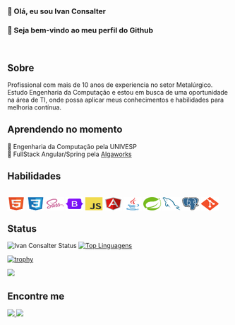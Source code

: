 ### 👋 Olá, eu sou Ivan Consalter
### 🎉 Seja bem-vindo ao meu perfil do Github

<br>

## Sobre
<p>
  Profissional com mais de 10 anos de experiencia no setor Metalúrgico.<br>
  Estudo Engenharia da Computação e estou em busca de uma oportunidade na área de TI, onde possa aplicar meus conhecimentos e habilidades para melhoria contínua.
</p>

## Aprendendo no momento
<p>
 📕 Engenharia da Computação pela UNIVESP<br>
  📕 FullStack Angular/Spring pela <a href="https://www.algaworks.com/">Algaworks</a>
</p>

## Habilidades

<div>
  <br>
  <img align="center" alt="Ivan-HTML" height="30" width="40" src="https://raw.githubusercontent.com/devicons/devicon/master/icons/html5/html5-original.svg" style="max-width:100%;">
  <img align="center" alt="Ivan-CSS" height="30" width="40" src="https://raw.githubusercontent.com/devicons/devicon/master/icons/css3/css3-original.svg" style="max-width:100%;">
  <img align="center" alt="Ivan-Sass" height="30" width="40" src="https://raw.githubusercontent.com/devicons/devicon/master/icons/sass/sass-original.svg" style="max-width:100%;">
  <img align="center" alt="Ivan-Bootstrap" height="30" width="40" src="https://raw.githubusercontent.com/devicons/devicon/master/icons/bootstrap/bootstrap-original.svg" style="max-width:100%;">
  <img align="center" alt="Ivan-Js" height="30" width="40" src="https://raw.githubusercontent.com/devicons/devicon/master/icons/javascript/javascript-original.svg" style="max-width:100%;">
  <img align="center" alt="Ivan-Angular" height="30" width="40" src="https://raw.githubusercontent.com/devicons/devicon/master/icons/angularjs/angularjs-original.svg" style="max-width:100%;">
  <img align="center" alt="Ivan-Java" height="30" width="40" src="https://raw.githubusercontent.com/devicons/devicon/master/icons/java/java-original.svg" style="max-width:100%;">
  <img align="center" alt="Ivan-Spring" height="30" width="40" src="https://raw.githubusercontent.com/devicons/devicon/master/icons/spring/spring-original.svg" style="max-width:100%;">
  <img align="center" alt="Ivan-MySql" height="30" width="40" src="https://raw.githubusercontent.com/devicons/devicon/master/icons/mysql/mysql-original.svg" style="max-width:100%;">
  <img align="center" alt="Ivan-PostGreSql" height="30" width="40" src="https://raw.githubusercontent.com/devicons/devicon/master/icons/postgresql/postgresql-original.svg" style="max-width:100%;">
  <img align="center" alt="Rafa-Git" height="30" width="40" src="https://raw.githubusercontent.com/devicons/devicon/master/icons/git/git-original.svg" style="max-width:100%;">
</div>

## Status

![Ivan Consalter Status](https://github-readme-stats.vercel.app/api?username=ivanconsalter&show_icons=true&theme=dracula)
[![Top Linguagens](https://github-readme-stats.vercel.app/api/top-langs/?username=ivanconsalter&layout=compact&langs_count=7&theme=dracula)](https://github.com/ivanconsalter/github-readme-stats)

[![trophy](https://github-profile-trophy.vercel.app/?username=ivanconsalter&theme=onedark)](https://github.com/ivanconsalter/github-profile-trophy)

![](https://komarev.com/ghpvc/?username=IvanConsalter&label=Visualizações+do+Perfil&style=plastic)

## Encontre me

<div>
  <a href="https://www.linkedin.com/in/ivanconsalter" rel="nofollow">
    <img src="https://camo.githubusercontent.com/c00f87aeebbec37f3ee0857cc4c20b21fefde8a96caf4744383ebfe44a47fe3f/68747470733a2f2f696d672e736869656c64732e696f2f62616467652f2d4c696e6b6564496e2d2532333030373742353f7374796c653d666f722d7468652d6261646765266c6f676f3d6c696e6b6564696e266c6f676f436f6c6f723d7768697465" data-canonical-src="https://img.shields.io/badge/-LinkedIn-%230077B5?style=for-the-badge&amp;logo=linkedin&amp;logoColor=white" style="max-width: 100%;">
  </a>

  <a href="mailto:ivanconsalter1@gmail.com">
    <img src="https://camo.githubusercontent.com/927d6b3961fa048ff7303daf291cb5869dfa25018997cf8c1373c2f6a85b1458/68747470733a2f2f696d672e736869656c64732e696f2f62616467652f2d476d61696c2d2532333333333f7374796c653d666f722d7468652d6261646765266c6f676f3d676d61696c266c6f676f436f6c6f723d7768697465" data-canonical-src="https://img.shields.io/badge/-Gmail-%23333?style=for-the-badge&amp;logo=gmail&amp;logoColor=white" style="max-width: 100%;">
  </a>
</div>


